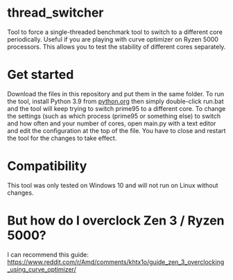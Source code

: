 # thread_switcher
Tool to force a single-threaded benchmark tool to switch to a different core periodically.
Useful if you are playing with curve optimizer on Ryzen 5000 processors.
This allows you to test the stability of different cores separately.

# Get started
Download the files in this repository and put them in the same folder.
To run the tool, install Python 3.9 from [python.org](https://www.python.org) then simply double-click run.bat and the tool will keep trying to switch prime95 to a different core.
To change the settings (such as which process (prime95 or something else) to switch and how often and your number of cores,
open main.py with a text editor and edit the configuration at the top of the file.
You have to close and restart the tool for the changes to take effect.

# Compatibility
This tool was only tested on Windows 10 and will not run on Linux without changes.

# But how do I overclock Zen 3 / Ryzen 5000?
I can recommend this guide: https://www.reddit.com/r/Amd/comments/khtx1o/guide_zen_3_overclocking_using_curve_optimizer/
